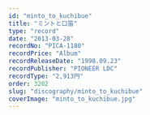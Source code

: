 ```yaml
---
id: "minto_to_kuchibue"
title: "ミントと口笛"
type: "record"
date: "2013-03-28"
recordNo: "PICA-1180"
recordPrice: "Album"
recordReleaseDate: "1998.09.23"
recordPublisher: "PIONEER LDC"
recordType: "2,913円"
order: 3202
slug: "discography/minto_to_kuchibue"
coverImage: "minto_to_kuchibue.jpg"
---
```



